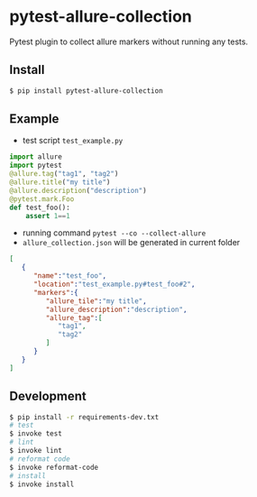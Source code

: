 pytest-allure-collection
=============
Pytest plugin to collect allure markers without running any tests.

Install
-------
``` sh
$ pip install pytest-allure-collection
```

Example
-------
* test script `test_example.py`
``` python
import allure
import pytest
@allure.tag("tag1", "tag2")
@allure.title("my title")
@allure.description("description")
@pytest.mark.Foo
def test_foo():
    assert 1==1
```
* running command `pytest --co --collect-allure`
* `allure_collection.json` will be generated in current folder
``` json
[
   {
      "name":"test_foo",
      "location":"test_example.py#test_foo#2",
      "markers":{
         "allure_tile":"my title",
         "allure_description":"description",
         "allure_tag":[
            "tag1",
            "tag2"
         ]
      }
   }
]
```
Development
-------
``` sh
$ pip install -r requirements-dev.txt
# test
$ invoke test
# lint
$ invoke lint
# reformat code
$ invoke reformat-code
# install
$ invoke install
```